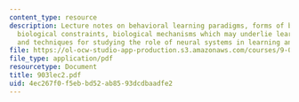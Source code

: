 ```yaml
---
content_type: resource
description: Lecture notes on behavioral learning paradigms, forms of behavioral learning,
  biological constraints, biological mechanisms which may underlie learning and memory,
  and techniques for studying the role of neural systems in learning and memory.
file: https://ol-ocw-studio-app-production.s3.amazonaws.com/courses/9-03-neural-basis-of-learning-and-memory-fall-2007/4ec267f0f5ebbd52ab8593dcdbaadfe2_903lec2.pdf
file_type: application/pdf
resourcetype: Document
title: 903lec2.pdf
uid: 4ec267f0-f5eb-bd52-ab85-93dcdbaadfe2
---
```

